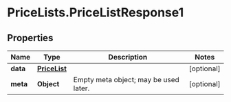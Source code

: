 # PriceLists.PriceListResponse1

## Properties
Name | Type | Description | Notes
------------ | ------------- | ------------- | -------------
**data** | [**PriceList**](PriceList.md) |  | [optional] 
**meta** | **Object** | Empty meta object; may be used later. | [optional] 
